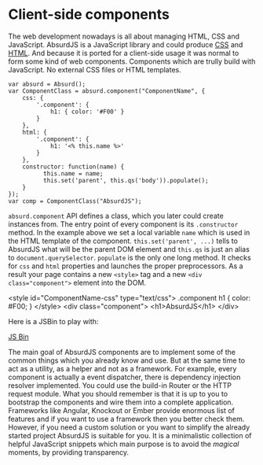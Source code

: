 # Client-side components

The web development nowadays is all about managing HTML, CSS and JavaScript. AbsurdJS is a JavaScript library and could produce [CSS](/pages/css-preprocessing/) and [HTML](/pages/html-preprocessing/). And because it is ported for a client-side usage it was normal to form some kind of web components. Components which are trully build with JavaScript. No external CSS files or HTML templates.

	var absurd = Absurd();
	var ComponentClass = absurd.component("ComponentName", {
		css: {
			'.component': {
				h1: { color: '#F00' }
			}
		},
		html: {
			'.component': {
				h1: '<% this.name %>'
			}
		},
		constructor: function(name) {
			  this.name = name;
			  this.set('parent', this.qs('body')).populate();
		}
	});
	var comp = ComponentClass("AbsurdJS");

`absurd.component` API defines a class, which you later could create instances from. The entry point of every component is its `.constructor` method. In the example above we set a local variable `name` which is used in the HTML template of the component. `this.set('parent', ...)` tells to AbsurdJS what will be the parent DOM element and `this.qs` is just an alias to `document.querySelector`. `populate` is the only one long method. It checks for `css` and `html` properties and launches the proper preprocessors. As a result your page contains a new `<style>` tag and a new `<div class="component">` element into the DOM.

<example>
<html>
&lt;style id="ComponentName-css" type="text/css">
.component h1 {
	color: #F00;
}
&lt;/style>
</html>
<html>
&lt;div class="component">
	&lt;h1>AbsurdJS&lt;/h1>
&lt;/div>
</html>
</example>

Here is a JSBin to play with:

<a class="jsbin-embed" href="http://jsbin.com/juwap/3/embed?js,output">JS Bin</a><script src="http://static.jsbin.com/js/embed.js"></script>

The main goal of AbsurdJS components are to implement some of the common things which you already know and use. But at the same time to act as a utility, as a helper and not as a framework. For example, every component is actually a event dispatcher, there is dependency injection resolver implemented. You could use the build-in Router or the HTTP request module. What you should remember is that it is up to you to bootstrap the components and wire them into a complete application. Frameworks like Angular, Knockout or Ember provide enormous list of features and if you want to use a framework then you better check them. However, if you need a custom solution or you want to simplify the already started project AbsurdJS is suitable for you. It is a minimalistic collection of helpful JavaScript snippets which main purpose is to avoid the *magical* moments, by providing transparency.

	